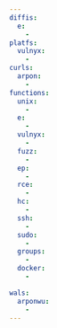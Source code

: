 ```yaml
---
diffis:
  e:
    -
platfs:
  vulnyx:
    -
curls:
  arpon:
    -
functions:
  unix:
    -
  e:
    -
  vulnyx:
    -
  fuzz:
    -
  ep:
    -
  rce:
    -
  hc:
    -
  ssh:
    -
  sudo:
    -
  groups:
    -
  docker:
    -

wals:
  arponwu:
    -
---
```

